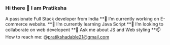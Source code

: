 ### Hi there 👋 I am Pratiksha 
A passionate Full Stack developer from India
**🔭 I’m currently working on E-commerce website.
**🌱 I’m currently learning Java Script
**👯 I’m looking to collaborate on web developent
**💬 Ask me about JS and Web styling
**📫 How to reach me: @pratikshadable21@gmail.com
